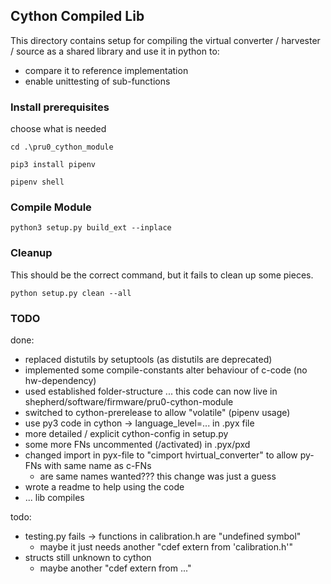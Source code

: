 ## Cython Compiled Lib

This directory contains setup for compiling the virtual converter / harvester / source as a shared library and use it in python to:
- compare it to reference implementation
- enable unittesting of sub-functions

### Install prerequisites

choose what is needed

```Shell
cd .\pru0_cython_module

pip3 install pipenv

pipenv shell
```

### Compile Module

```Shell
python3 setup.py build_ext --inplace
```

### Cleanup

This should be the correct command, but it fails to clean up some pieces.

```Shell
python setup.py clean --all
```

### TODO

done:
- replaced distutils by setuptools (as distutils are deprecated)
- implemented some compile-constants alter behaviour of c-code (no hw-dependency)
- used established folder-structure ... this code can now live in shepherd/software/firmware/pru0-cython-module
- switched to cython-prerelease to allow "volatile" (pipenv usage)
- use py3 code in cython -> language_level=... in .pyx file
- more detailed / explicit cython-config in setup.py
- some more FNs uncommented (/activated) in .pyx/pxd
- changed import in pyx-file to "cimport hvirtual_converter" to allow py-FNs with same name as c-FNs
  - are same names wanted??? this change was just a guess
- wrote a readme to help using the code
- ... lib compiles

todo:
- testing.py fails -> functions in calibration.h are "undefined symbol"
  - maybe it just needs another "cdef extern from 'calibration.h'"
- structs still unknown to cython
  - maybe another "cdef extern from ..."
